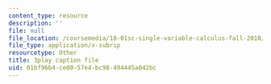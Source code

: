 ```yaml
---
content_type: resource
description: ''
file: null
file_location: /coursemedia/18-01sc-single-variable-calculus-fall-2010/01bf96b4ce0057e4bc98494445a042bc_XRkgBWbWvg4.vtt
file_type: application/x-subrip
resourcetype: Other
title: 3play caption file
uid: 01bf96b4-ce00-57e4-bc98-494445a042bc
---
```

